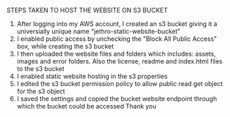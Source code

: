 STEPS TAKEN TO HOST THE WEBSITE ON S3 BUCKET
1. After logging into my AWS account, I created an s3 bucket giving it a universially unique name "jethro-static-website-bucket"
2. I enabled public access by unchecking the "Block All Public Access" box, while creating the s3 bucket 
3. I then uploaded the website files and folders which includes: assets, images and error folders. Also the license, readme and index.html files to the s3 bucket
4. I enabled static website hosting in the s3 properties 
5. I edited the s3 bucket permission policy to allow public read get object for the s3 object
6. I saved the settings and copied the bucket website endpoint through which the bucket could be accessed
Thank you

